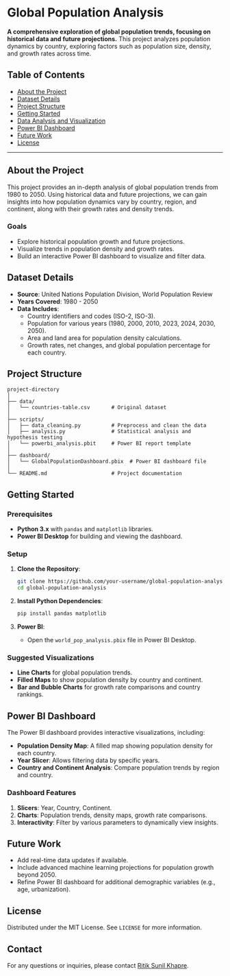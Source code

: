 # Global Population Analysis

**A comprehensive exploration of global population trends, focusing on historical data and future projections.** This project analyzes population dynamics by country, exploring factors such as population size, density, and growth rates across time.

## Table of Contents

- [About the Project](#about-the-project)
- [Dataset Details](#dataset-details)
- [Project Structure](#project-structure)
- [Getting Started](#getting-started)
- [Data Analysis and Visualization](#data-analysis-and-visualization)
- [Power BI Dashboard](#power-bi-dashboard)
- [Future Work](#future-work)
- [License](#license)

---

## About the Project

This project provides an in-depth analysis of global population trends from 1980 to 2050. Using historical data and future projections, we can gain insights into how population dynamics vary by country, region, and continent, along with their growth rates and density trends.

### Goals

- Explore historical population growth and future projections.
- Visualize trends in population density and growth rates.
- Build an interactive Power BI dashboard to visualize and filter data.

## Dataset Details

- **Source**: United Nations Population Division, World Population Review
- **Years Covered**: 1980 - 2050
- **Data Includes**:
  - Country identifiers and codes (ISO-2, ISO-3).
  - Population for various years (1980, 2000, 2010, 2023, 2024, 2030, 2050).
  - Area and land area for population density calculations.
  - Growth rates, net changes, and global population percentage for each country.

## Project Structure

```plaintext
project-directory
│
├── data/
│   └── countries-table.csv       # Original dataset
│
├── scripts/
│   ├── data_cleaning.py          # Preprocess and clean the data
│   ├── analysis.py               # Statistical analysis and hypothesis testing
│   └── powerbi_analysis.pbit     # Power BI report template
│
├── dashboard/
│   └── GlobalPopulationDashboard.pbix  # Power BI dashboard file
│
└── README.md                     # Project documentation
```

## Getting Started

### Prerequisites

- **Python 3.x** with `pandas` and `matplotlib` libraries.
- **Power BI Desktop** for building and viewing the dashboard.

### Setup

1. **Clone the Repository**:
   ```bash
   git clone https://github.com/your-username/global-population-analysis.git
   cd global-population-analysis
   ```

2. **Install Python Dependencies**:
   ```bash
   pip install pandas matplotlib
   ```

3. **Power BI**:
   - Open the `world_pop_analysis.pbix` file in Power BI Desktop.


### Suggested Visualizations

- **Line Charts** for global population trends.
- **Filled Maps** to show population density by country and continent.
- **Bar and Bubble Charts** for growth rate comparisons and country rankings.

## Power BI Dashboard

The Power BI dashboard provides interactive visualizations, including:

- **Population Density Map**: A filled map showing population density for each country.
- **Year Slicer**: Allows filtering data by specific years.
- **Country and Continent Analysis**: Compare population trends by region and country.

### Dashboard Features

1. **Slicers**: Year, Country, Continent.
2. **Charts**: Population trends, density maps, growth rate comparisons.
3. **Interactivity**: Filter by various parameters to dynamically view insights.

## Future Work

- Add real-time data updates if available.
- Include advanced machine learning projections for population growth beyond 2050.
- Refine Power BI dashboard for additional demographic variables (e.g., age, urbanization).

## License

Distributed under the MIT License. See `LICENSE` for more information.

## Contact
For any questions or inquiries, please contact [Ritik Sunil Khapre](mailto:ritik.khapre5202.com).